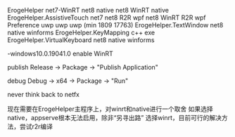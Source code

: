 ﻿ErogeHelper                   net7-WinRT    net8 native                  net8 WinRT native
ErogeHelper.AssistiveTouch    net7          net8 R2R wpf                 net8 WinRT R2R wpf
Preference                    uwp           uwp                          uwp (min 1809 17763)
ErogeHelper.TextWindow                      net8 native winforms
ErogeHelper.KeyMapping                      c++ exe
ErogeHelper.VirtualKeyboard                 net8 native winforms

-windows10.0.19041.0 enable WinRT

publish
Release -> Package -> "Publish Application"

debug
Debug -> x64 -> Package -> "Run"

never think back to netfx

现在需要在ErogeHelper主程序上，对winrt和native进行一个取舍
如果选择native，appserve根本无法启用，除非“另寻出路”
选择winrt，目前可行的解决方法，尝试r2r编译
